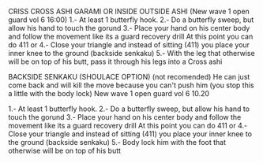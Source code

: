 CRISS CROSS ASHI GARAMI OR INSIDE OUTSIDE ASHI (New wave 1 open guard vol 6 16:00)
1.- At least 1 butterfly hook.
2.- Do a butterfly sweep, but allow his hand to touch the gorund
3.- Place your hand on his center body and follow the movement like its a guard recovery drill
    At this point you can do 411 or
4.- Close your triangle and instead of sitting (411) you place your inner knee to the ground (backside senkaku)
5.- With the leg that otherwise will be on top of his butt, pass it through his legs into a Cross ashi

BACKSIDE SENKAKU (SHOULACE OPTION)  (not recomended) He can just come back and will kill the move because you can't push him  (you stop this a little with the body lock) New wave 1 open guard vol 6 10.20

1.- At least 1 butterfly hook.
2.- Do a butterfly sweep, but allow his hand to touch the gorund
3.- Place your hand on his center body and follow the movement like its a guard recovery drill
    At this point you can do 411 or
4.- Close your triangle and instead of sitting (411) you place your inner knee to the ground (backside senkaku)
5.- Body lock him with the foot that otherwise will be on top of his butt
